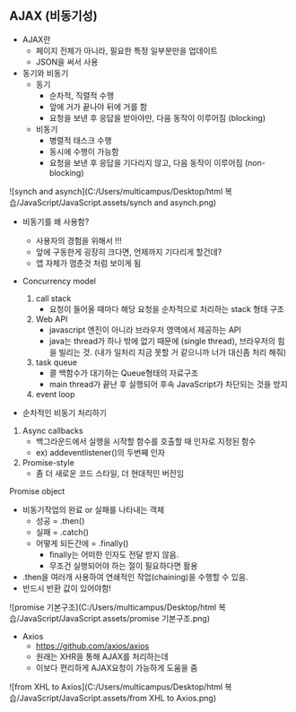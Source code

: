 ## AJAX (비동기성)

- AJAX란
  - 페이지 전체가 아니라, 필요한 특정 일부분만을 업데이트
  - JSON을 써서 사용
- 동기와 비동기
  - 동기
    - 순차적, 직렬적 수행
    - 앞에 거가 끝나야 뒤에 거를 함
    - 요청을 보낸 후 응답을 받아야만, 다음 동작이 이루어짐 (blocking)
  - 비동기
    - 병렬적 태스크 수행
    - 동시에 수행이 가능함
    - 요청을 보낸 후 응답을 기다리지 않고, 다음 동작이 이루어짐 (non-blocking)

![synch and asynch](C:/Users/multicampus/Desktop/html 복습/JavaScript/JavaScript.assets/synch and asynch.png)



- 비동기를 왜 사용함?
  - 사용자의 경험을 위해서 !!!
  - 앞에 구동한게 굉장히 크다면, 언제까지 기다리게 할건데?
  - 앱 자체가 멈춘것 처럼 보이게 됨



- Concurrency model
  1. call stack 
     - 요청이 들어올 때마다 해당 요청을 순차적으로 처리하는 stack 형태 구조
  2. Web API
     - javascript 엔진이 아니라 브라우저 영역에서 제공하는 API
     - java는 thread가 하나 밖에 없기 때문에 (single thread), 브라우저의 힘을 빌리는 것. (내가 일처리 지금 못할 거 같으니까 너가 대신좀 처리 해줘)
  3. task queue
     - 콜 백함수가 대기하는 Queue형태의 자료구조
     - main thread가 끝난 후 실행되어 후속 JavaScript가 차단되는 것을 방지
  4. event loop



- 순차적인 비동기 처리하기

1. Async callbacks
   - 백그라운드에서 실행을 시작할 함수를 호출할 때 인자로 지정된 함수
   - ex) addeventlistener()의 두번째 인자
2. Promise-style
   - 좀 더 새로운 코드 스타일, 더 현대적인 버전임



Promise object

- 비동기작업의 완료 or 실패를 나타내는 객체
  - 성공 = .then()
  - 실패 = .catch()
  - 어떻게 되든간에 = .finally()
    - finally는 어떠한 인자도 전달 받지 않음.
    - 무조건 실행되어야 하는 절이 필요하다면 활용
- .then을 여러개 사용하여 연쇄적인 작업(chaining)을 수행할 수 있음.
- 반드시 반환 값이 있어야함!

![promise 기본구조](C:/Users/multicampus/Desktop/html 복습/JavaScript/JavaScript.assets/promise 기본구조.png)



- Axios
  - https://github.com/axios/axios
  - 원래는 XHR을 통해 AJAX를 처리하는데
  - 이보다 편리하게 AJAX요청이 가능하게 도움을 줌

![from XHL to Axios](C:/Users/multicampus/Desktop/html 복습/JavaScript/JavaScript.assets/from XHL to Axios.png)


